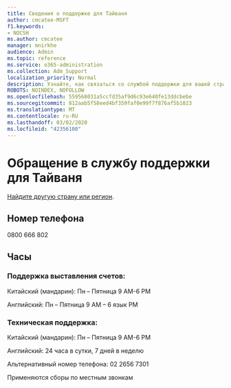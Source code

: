 ```yaml
---
title: Сведения о поддержке для Тайваня
author: cmcatee-MSFT
f1.keywords:
- NOCSH
ms.author: cmcatee
manager: mnirkhe
audience: Admin
ms.topic: reference
ms.service: o365-administration
ms.collection: Adm_Support
localization_priority: Normal
description: Узнайте, как связаться со службой поддержки для вашей страны или региона.
ROBOTS: NOINDEX, NOFOLLOW
ms.openlocfilehash: 559568031a5ccfd35af9d6c93e640fe13ddcbebe
ms.sourcegitcommit: 812aab5f58eed4bf359faf0e99f7f876af5b1023
ms.translationtype: MT
ms.contentlocale: ru-RU
ms.lasthandoff: 03/02/2020
ms.locfileid: "42356100"
---
```

# <a name="contact-support-for-taiwan"></a>Обращение в службу поддержки для Тайваня

[Найдите другую страну или регион](../contact-support-for-business-products.md).

## <a name="phone-number"></a>Номер телефона
0800 666 802

## <a name="hours"></a>Часы
### <a name="billing-support"></a>Поддержка выставления счетов:

Китайский (мандарин): Пн – Пятница 9 AM-6 PM

Английский: Пн – Пятница 9 AM – 6 язык PM

### <a name="technical-support"></a>Техническая поддержка:

Китайский (мандарин): Пн – Пятница 9 AM-6 PM

Английский: 24 часа в сутки, 7 дней в неделю

Альтернативный номер телефона: 02 2656 7301

Применяются сборы по местным звонкам
